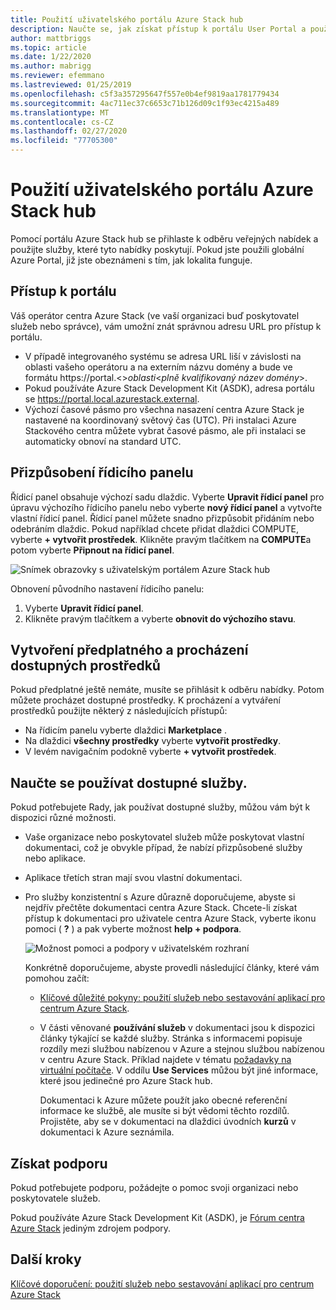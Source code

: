 ```yaml
---
title: Použití uživatelského portálu Azure Stack hub
description: Naučte se, jak získat přístup k portálu User Portal a používat ho v centru Azure Stack.
author: mattbriggs
ms.topic: article
ms.date: 1/22/2020
ms.author: mabrigg
ms.reviewer: efemmano
ms.lastreviewed: 01/25/2019
ms.openlocfilehash: c5f3a357295647f557e0b4ef9819aa1781779434
ms.sourcegitcommit: 4ac711ec37c6653c71b126d09c1f93ec4215a489
ms.translationtype: MT
ms.contentlocale: cs-CZ
ms.lasthandoff: 02/27/2020
ms.locfileid: "77705300"
---
```

# <a name="use-the-azure-stack-hub-user-portal"></a>Použití uživatelského portálu Azure Stack hub

Pomocí portálu Azure Stack hub se přihlaste k odběru veřejných nabídek a použijte služby, které tyto nabídky poskytují. Pokud jste použili globální Azure Portal, již jste obeznámeni s tím, jak lokalita funguje.

## <a name="access-the-portal"></a>Přístup k portálu

Váš operátor centra Azure Stack (ve vaší organizaci buď poskytovatel služeb nebo správce), vám umožní znát správnou adresu URL pro přístup k portálu.

- V případě integrovaného systému se adresa URL liší v závislosti na oblasti vašeho operátoru a na externím názvu domény a bude ve formátu https://portal.&lt;&gt;*oblasti*&lt;*plně kvalifikovaný název domény*&gt;.
- Pokud používáte Azure Stack Development Kit (ASDK), adresa portálu se https://portal.local.azurestack.external.
- Výchozí časové pásmo pro všechna nasazení centra Azure Stack je nastavené na koordinovaný světový čas (UTC). Při instalaci Azure Stackového centra můžete vybrat časové pásmo, ale při instalaci se automaticky obnoví na standard UTC.

## <a name="customize-the-dashboard"></a>Přizpůsobení řídicího panelu

Řídicí panel obsahuje výchozí sadu dlaždic. Vyberte **Upravit řídicí panel** pro úpravu výchozího řídicího panelu nebo vyberte **nový řídicí panel** a vytvořte vlastní řídicí panel. Řídicí panel můžete snadno přizpůsobit přidáním nebo odebráním dlaždic. Pokud například chcete přidat dlaždici COMPUTE, vyberte **+ vytvořit prostředek**. Klikněte pravým tlačítkem na **COMPUTE**a potom vyberte **Připnout na řídicí panel**.

![Snímek obrazovky s uživatelským portálem Azure Stack hub](media/azure-stack-use-portal/userportal.png)

Obnovení původního nastavení řídicího panelu:
1.  Vyberte **Upravit řídicí panel**. 
2.  Klikněte pravým tlačítkem a vyberte **obnovit do výchozího stavu**.

## <a name="create-subscription-and-browse-available-resources"></a>Vytvoření předplatného a procházení dostupných prostředků

Pokud předplatné ještě nemáte, musíte se přihlásit k odběru nabídky. Potom můžete procházet dostupné prostředky. K procházení a vytváření prostředků použijte některý z následujících přístupů:

- Na řídicím panelu vyberte dlaždici **Marketplace** .
- Na dlaždici **všechny prostředky** vyberte **vytvořit prostředky**.
- V levém navigačním podokně vyberte **+ vytvořit prostředek**.

## <a name="learn-how-to-use-available-services"></a>Naučte se používat dostupné služby.

Pokud potřebujete Rady, jak používat dostupné služby, můžou vám být k dispozici různé možnosti.

- Vaše organizace nebo poskytovatel služeb může poskytovat vlastní dokumentaci, což je obvykle případ, že nabízí přizpůsobené služby nebo aplikace.
- Aplikace třetích stran mají svou vlastní dokumentaci.
- Pro služby konzistentní s Azure důrazně doporučujeme, abyste si nejdřív přečtěte dokumentaci centra Azure Stack. Chcete-li získat přístup k dokumentaci pro uživatele centra Azure Stack, vyberte ikonu pomoci ( **?** ) a pak vyberte možnost **help + podpora**.

    ![Možnost pomoci a podpory v uživatelském rozhraní](media/azure-stack-use-portal/HelpAndSupport.png)

    Konkrétně doporučujeme, abyste provedli následující články, které vám pomohou začít:

    - [Klíčové důležité pokyny: použití služeb nebo sestavování aplikací pro centrum Azure Stack](azure-stack-considerations.md).
    - V části věnované **používání služeb** v dokumentaci jsou k dispozici články týkající se každé služby. Stránka s informacemi popisuje rozdíly mezi službou nabízenou v Azure a stejnou službou nabízenou v centru Azure Stack. Příklad najdete v tématu [požadavky na virtuální počítače](azure-stack-vm-considerations.md). V oddílu **Use Services** můžou být jiné informace, které jsou jedinečné pro Azure Stack hub.

      Dokumentaci k Azure můžete použít jako obecné referenční informace ke službě, ale musíte si být vědomi těchto rozdílů. Projistěte, aby se v dokumentaci na dlaždici úvodních **kurzů** v dokumentaci k Azure seznámila.

## <a name="get-support"></a>Získat podporu

Pokud potřebujete podporu, požádejte o pomoc svoji organizaci nebo poskytovatele služeb.

Pokud používáte Azure Stack Development Kit (ASDK), je [Fórum centra Azure Stack](https://social.msdn.microsoft.com/Forums/azure/home?forum=azurestack) jediným zdrojem podpory.

## <a name="next-steps"></a>Další kroky

[Klíčové doporučení: použití služeb nebo sestavování aplikací pro centrum Azure Stack](azure-stack-considerations.md)
